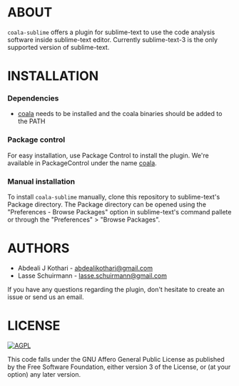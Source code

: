 ABOUT
=====

`coala-sublime` offers a plugin for sublime-text to use the
code analysis software inside sublime-text editor. Currently
sublime-text-3 is the only supported version of sublime-text.

INSTALLATION
============

### Dependencies
 - [coala](https://github.com/coala-analyzer/coala) needs to be
   installed and the coala binaries should be added to the PATH

### Package control
For easy installation, use Package Control to install the plugin.
We're available in PackageControl under the name
[coala](https://packagecontrol.io/packages/coala).

### Manual installation
To install `coala-sublime` manually, clone this repository to
sublime-text's Package directory. The Package directory can
be opened using the "Preferences - Browse Packages" option
in sublime-text's command pallete or through the
"Preferences" > "Browse Packages".

AUTHORS
=======

 - Abdeali J Kothari - <abdealikothari@gmail.com>
 - Lasse Schuirmann - <lasse.schuirmann@gmail.com>

If you have any questions regarding the plugin, don't hesitate
to create an issue or send us an email.

LICENSE
=======

[![AGPL](https://img.shields.io/github/license/coala-analyzer/coala.svg)](https://www.gnu.org/licenses/agpl-3.0.html)

This code falls under the GNU Affero General Public License as
published by the Free Software Foundation, either version 3 of
the License, or (at your option) any later version.
